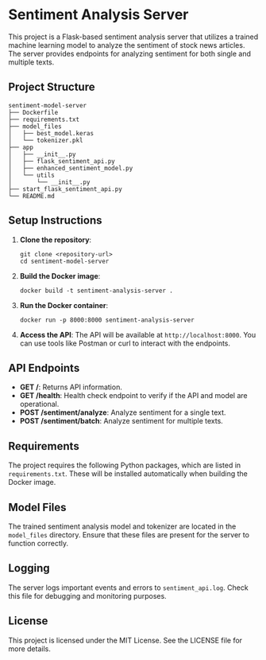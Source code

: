 # Sentiment Analysis Server

This project is a Flask-based sentiment analysis server that utilizes a trained machine learning model to analyze the sentiment of stock news articles. The server provides endpoints for analyzing sentiment for both single and multiple texts.

## Project Structure

```
sentiment-model-server
├── Dockerfile
├── requirements.txt
├── model_files
│   ├── best_model.keras
│   └── tokenizer.pkl
├── app
│   ├── __init__.py
│   ├── flask_sentiment_api.py
│   ├── enhanced_sentiment_model.py
│   └── utils
│       └── __init__.py
├── start_flask_sentiment_api.py
└── README.md
```

## Setup Instructions

1. **Clone the repository**:
   ```
   git clone <repository-url>
   cd sentiment-model-server
   ```

2. **Build the Docker image**:
   ```
   docker build -t sentiment-analysis-server .
   ```

3. **Run the Docker container**:
   ```
   docker run -p 8000:8000 sentiment-analysis-server
   ```

4. **Access the API**:
   The API will be available at `http://localhost:8000`. You can use tools like Postman or curl to interact with the endpoints.

## API Endpoints

- **GET /**: Returns API information.
- **GET /health**: Health check endpoint to verify if the API and model are operational.
- **POST /sentiment/analyze**: Analyze sentiment for a single text.
- **POST /sentiment/batch**: Analyze sentiment for multiple texts.

## Requirements

The project requires the following Python packages, which are listed in `requirements.txt`. These will be installed automatically when building the Docker image.

## Model Files

The trained sentiment analysis model and tokenizer are located in the `model_files` directory. Ensure that these files are present for the server to function correctly.

## Logging

The server logs important events and errors to `sentiment_api.log`. Check this file for debugging and monitoring purposes.

## License

This project is licensed under the MIT License. See the LICENSE file for more details.